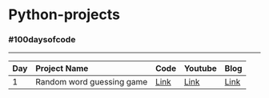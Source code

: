 # Python-projects

### \#100daysofcode

---

|Day|Project Name|Code|Youtube|Blog|
|:-|:-|:-|:-|:-|
|1|Random word guessing game|[Link](https://anmolpawa.github.io/python-projects/Random-Word-Generator.ipynb)|[Link](https://youtu.be/HDy7FYPKm4E)|[Link](https://dreamz-coder.blogspot.com/2021/04/100daysofcode-1.html)|

